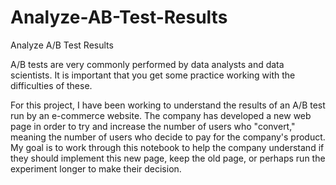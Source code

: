 # Analyze-AB-Test-Results
Analyze A/B Test Results

A/B tests are very commonly performed by data analysts and data scientists. It is important that you get some practice working with the difficulties of these.

For this project, I have been working to understand the results of an A/B test run by an e-commerce website. The company has developed a new web page in order to try and increase the number of users who "convert," meaning the number of users who decide to pay for the company's product. My goal is to work through this notebook to help the company understand if they should implement this new page, keep the old page, or perhaps run the experiment longer to make their decision.
